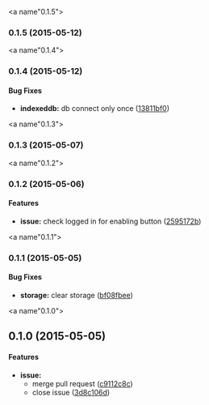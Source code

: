 <a name"0.1.5"></a>
### 0.1.5 (2015-05-12)


<a name"0.1.4"></a>
### 0.1.4 (2015-05-12)


#### Bug Fixes

* **indexeddb:** db connect only once ([13811bf0](https://github.com/lyrictenor/nwjs-close-your-issues/commit/13811bf0))


<a name"0.1.3"></a>
### 0.1.3 (2015-05-07)


<a name"0.1.2"></a>
### 0.1.2 (2015-05-06)


#### Features

* **issue:** check logged in for enabling button ([2595172b](https://github.com/lyrictenor/nwjs-close-your-issues/commit/2595172b))


<a name"0.1.1"></a>
### 0.1.1 (2015-05-05)


#### Bug Fixes

* **storage:** clear storage ([bf08fbee](https://github.com/lyrictenor/nwjs-close-your-issues/commit/bf08fbee))


<a name"0.1.0"></a>
## 0.1.0 (2015-05-05)


#### Features

* **issue:**
  * merge pull request ([c9112c8c](https://github.com/lyrictenor/nwjs-close-your-issues/commit/c9112c8c))
  * close issue ([3d8c106d](https://github.com/lyrictenor/nwjs-close-your-issues/commit/3d8c106d))


